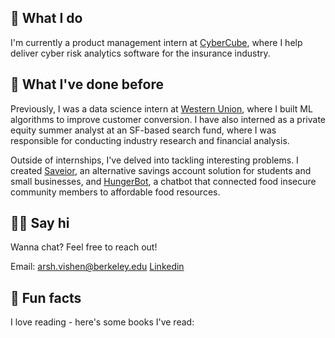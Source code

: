 ---
---

## 🤷 What I do

I'm currently a product management intern at [CyberCube](https://cybcube.com/), where I help deliver cyber risk analytics software for the insurance industry. 

## 🦕 What I've done before

Previously, I was a data science intern at [Western Union](https://westernunion.com/), where I built ML algorithms to improve customer conversion. I have also interned as a private equity summer analyst at an SF-based search fund, where I was responsible for conducting industry research and financial analysis. 

Outside of internships, I've delved into tackling interesting problems. I created [Saveior](https://saveior.com/), an alternative savings account solution for students and small businesses, and [HungerBot](https://scet.berkeley.edu/uc-berkeley-app-locates-food-pantries/0), a chatbot that connected food insecure community members to affordable food resources.




## 👋🏻 Say hi

Wanna chat? Feel free to reach out!

Email: arsh.vishen@berkeley.edu
[Linkedin](https://www.linkedin.com/in/arshvishen)

## 📠 Fun facts

I love reading - here's some books I've read: 

